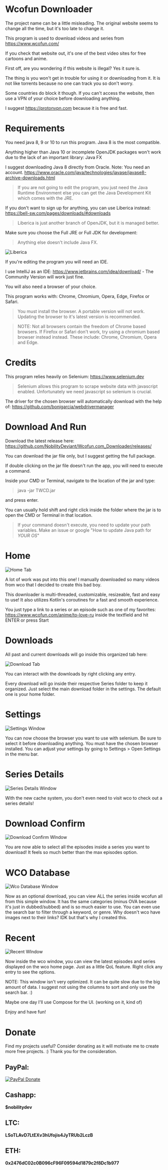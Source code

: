 # Wcofun Downloader

The project name can be a little misleading. The original website seems to change all the time, but it's too late to change it.

This program is used to download videos and series from https://www.wcofun.com/

If you check that website out, it's one of the best video sites for free cartoons and anime.

First off, are you wondering if this website is illegal? Yes it sure is.

The thing is you won't get in trouble for using it or downloading from it. It is not like torrents because no one can track you so don't worry.

Some countries do block it though. If you can't access the website, then use a VPN of your choice before downloading anything.

I suggest https://protonvpn.com because it is free and fast.

# Requirements

You need java 8, 9 or 10 to run this program. Java 8 is the most compatible.

Anything higher than Java 10 or incomplete OpenJDK packages won't work due to the lack of an important library: Java FX

I suggest downloading Java 8 directly from Oracle. Note: You need an account. https://www.oracle.com/java/technologies/javase/javase8-archive-downloads.html
> If you are not going to edit the program, you just need the Java Runtime Environment else you can get the Java Development Kit which comes with the JRE.

If you don't want to sign up for anything, you can use Liberica instead: https://bell-sw.com/pages/downloads/#downloads
> Liberica is just another branch of OpenJDK, but it is managed better.

Make sure you choose the Full JRE or Full JDK for development:
> Anything else doesn't include Java FX.

![Liberica](images/liberica.png?raw=true "Liberica")

If you're editing the program you will need an IDE.

I use IntelliJ as an IDE: https://www.jetbrains.com/idea/download/ - The Community Version will work just fine.

You will also need a browser of your choice.

This program works with: Chrome, Chromium, Opera, Edge, Firefox or Safari.
> You must install the browser. A portable version will not work. Updating the browser to it's latest version is recommended.

> NOTE: Not all browsers contain the freedom of Chrome based browsers. If Firefox or Safari don't work, try using a chromium based browser instead instead. These include: Chrome, Chromium, Opera and Edge.

# Credits

This program relies heavily on Selenium: https://www.selenium.dev 
> Selenium allows this program to scrape website data with javascript enabled. Unfortunately we need javascript so selenium is crucial.

The driver for the chosen browser will automatically download with the help of: https://github.com/bonigarcia/webdrivermanager

# Download And Run

Download the latest release here: https://github.com/NobilityDeviant/Wcofun.com_Downloader/releases/

You can download the jar file only, but I suggest getting the full package.

If double clicking on the jar file doesn't run the app, you will need to execute a command.

Inside your CMD or Terminal, navigate to the location of the jar and type:

> java -jar TWCD.jar

and press enter.

You can usually hold shift and right click inside the folder where the jar is to open the CMD or Terminal in that location.

> If your command doesn't execute, you need to update your path variables. Make an issue or google "How to update Java path for *YOUR OS*"

# Home

![Home Tab](images/home.png?raw=true "Home Tab")

A lot of work was put into this one!
I manually downloaded so many videos from wco that I decided to create this bad boy.

This downloader is multi-threaded, customizable, resizeable, fast and easy to use!
It also utilizes Kotlin's coroutines for a fast and smooth experience.

You just type a link to a series or an episode such as one of my favorites: https://www.wcofun.com/anime/to-love-ru
inside the textfield and hit ENTER or press Start

# Downloads

All past and current downloads will go inside this organized tab here:

![Download Tab](images/downloads.png?raw=true "Download Tab")

You can interact with the downloads by right clicking any entry.

Every download will go inside their respective Series folder to keep it organized. 
Just select the main download folder in the settings. The default one is your home folder.

# Settings

![Settings Window](images/settings.png?raw=true "Settings Window")

You can now choose the browser you want to use with selenium.
Be sure to select it before downloading anything. You must have the chosen browser installed.
You can adjust your settings by going to Settings > Open Settings in the menu bar.

# Series Details

![Series Details Window](images/seriesdetails.png?raw=true "Series Details WIndow")

With the new cache system, you don't even need to visit wco to check out a series details!

# Download Confirm

![Download Confirm WIndow](images/downloadconfirm.png?raw=true "Download Confirm Window")

You are now able to select all the episodes inside a series you want to download!
It feels so much better than the max episodes option.

# WCO Database

![Wco Database Window](images/wco.png?raw=true "Wco Database Window")

Now as an optional download, you can view ALL the series inside wcofun all from this simple window.
It has the same categories (minus OVA because it's just in dubbed/subbed) and is so much easier to use.
You can even use the search bar to filter through a keyword, or genre.
Why doesn't wco have images next to their links? IDK but that's why I created this.

# Recent

![Recent WIndow](images/recent.png?raw=true "Recent Window")

Now inside the wco window, you can view the latest episodes and series displayed on the wco home page.
Just as a little QoL feature.
Right click any entry to see the options.

NOTE: This window isn't very optimized. It can be quite slow due to the big amount of data.
I suggest not using the columns to sort and only use the search bar. :)

Maybe one day I'll use Compose for the UI. (working on it, kind of)

Enjoy and have fun!

# Donate

Find my projects useful? Consider donating as it will motivate me to create more free projects. :)
Thank you for the consideration.

## PayPal:

[![PayPal Donate](images/paypal.png?raw=true "Paypal Donate")](https://www.paypal.com/donate/?business=M437F4ZLECMJG&no_recurring=0&item_name=Like+my+programs+or+contributions?+You+can+help+me+out+with+a+donation+in+any+amount.+Thank+you+for+considering%21+%F0%9F%91%8D%0A&currency_code=USD)

## Cashapp:

**$nobilitydev**

## LTC:

**LSoTLAvD7LtEXv3hUfojis4JyTRUb2LczB**

## ETH:

**0x2476dC02c0B096cF96F09594d1879c2f8Dc1b977**
